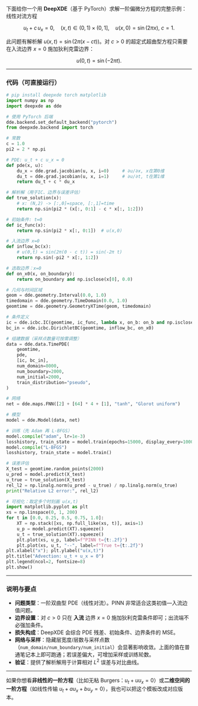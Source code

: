 下面给你一个用 **DeepXDE**（基于 PyTorch）求解一阶偏微分方程的完整示例：线性对流方程

$$
u_t + c\,u_x = 0,\quad (x,t)\in(0,1)\times(0,1],\quad
u(x,0)=\sin(2\pi x),\ c=1.
$$

此问题有解析解 $u(x,t)=\sin(2\pi(x-ct))$。对 $c>0$ 的超定式超曲型方程只需要在入流边界 $x=0$ 施加狄利克雷边界：

$$
u(0,t)=\sin(-2\pi t).
$$

---

### 代码（可直接运行）

```python
# pip install deepxde torch matplotlib
import numpy as np
import deepxde as dde

# 使用 PyTorch 后端
dde.backend.set_default_backend("pytorch")
from deepxde.backend import torch

# 常数
c = 1.0
pi2 = 2 * np.pi

# PDE: u_t + c u_x = 0
def pde(x, u):
    du_x = dde.grad.jacobian(u, x, i=0)     # ∂u/∂x, x在第0维
    du_t = dde.grad.jacobian(u, x, i=1)     # ∂u/∂t, t在第1维
    return du_t + c * du_x

# 解析解（用于IC、边界与误差评估）
def true_solution(x):
    # x: (N,2) -> [:,0]=space, [:,1]=time
    return np.sin(pi2 * (x[:, 0:1] - c * x[:, 1:2]))

# 初始条件: t=0
def ic_func(x):
    return np.sin(pi2 * x[:, 0:1])  # u(x,0)

# 入流边界 x=0
def inflow_bc(x):
    # u(0,t) = sin(2π(0 - c t)) = sin(-2π t)
    return np.sin(-pi2 * x[:, 1:2])

# 选取边界：x=0
def on_x0(x, on_boundary):
    return on_boundary and np.isclose(x[0], 0.0)

# 几何与时间区域
geom = dde.geometry.Interval(0.0, 1.0)
timedomain = dde.geometry.TimeDomain(0.0, 1.0)
geomtime = dde.geometry.GeometryXTime(geom, timedomain)

# 条件定义
ic = dde.icbc.IC(geomtime, ic_func, lambda x, on_b: on_b and np.isclose(x[1], 0.0))
bc_in = dde.icbc.DirichletBC(geomtime, inflow_bc, on_x0)

# 组建数据（采样点数量可按需调整）
data = dde.data.TimePDE(
    geomtime,
    pde,
    [ic, bc_in],
    num_domain=8000,
    num_boundary=2000,
    num_initial=2000,
    train_distribution="pseudo",
)

# 网络
net = dde.maps.FNN([2] + [64] * 4 + [1], "tanh", "Glorot uniform")

# 模型
model = dde.Model(data, net)

# 训练（先 Adam 再 L-BFGS）
model.compile("adam", lr=1e-3)
losshistory, train_state = model.train(epochs=15000, display_every=1000)
model.compile("L-BFGS")
losshistory, train_state = model.train()

# 误差评估
X_test = geomtime.random_points(2000)
u_pred = model.predict(X_test)
u_true = true_solution(X_test)
rel_l2 = np.linalg.norm(u_pred - u_true) / np.linalg.norm(u_true)
print("Relative L2 error:", rel_l2)

# 可视化：取定多个时刻画 u(x,t)
import matplotlib.pyplot as plt
xs = np.linspace(0, 1, 200)
for t in [0.0, 0.25, 0.5, 0.75, 1.0]:
    XT = np.stack([xs, np.full_like(xs, t)], axis=1)
    u_p = model.predict(XT).squeeze()
    u_t = true_solution(XT).squeeze()
    plt.plot(xs, u_p, label=f"PINN t={t:.2f}")
    plt.plot(xs, u_t, "--", label=f"True t={t:.2f}")
plt.xlabel("x"); plt.ylabel("u(x,t)")
plt.title("Advection: u_t + u_x = 0")
plt.legend(ncol=2, fontsize=8)
plt.show()
```

---

### 说明与要点

* **问题类型**：一阶双曲型 PDE（线性对流）。PINN 非常适合这类初值—入流边值问题。
* **边界设置**：对 $c>0$ 只在 **入流** 边界 $x=0$ 施加狄利克雷条件即可；出流端不必强加条件。
* **损失构成**：DeepXDE 会综合 PDE 残差、初始条件、边界条件的 MSE。
* **网络与采样**：隐藏层宽度/层数与采样点数（`num_domain/num_boundary/num_initial`）会显著影响收敛。上面的值在普通笔记本上即可跑通；若误差偏大，可增加采样或训练轮数。
* **验证**：提供了解析解用于计算相对 $L^2$ 误差与对比曲线。

---

如果你想看**非线性的一阶方程**（比如无粘 Burgers：$u_t + u u_x=0$）或**二维空间的一阶方程**（如线性传输 $u_t + a u_x + b u_y=0$），我也可以把这个模板改成对应版本。

